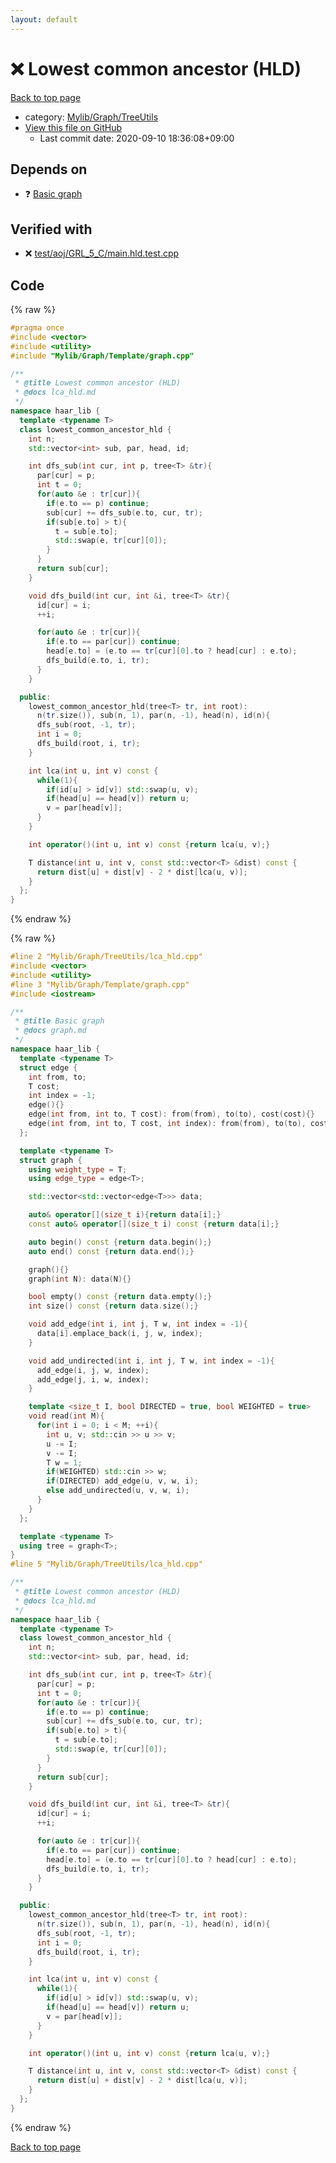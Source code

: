 ```yaml
---
layout: default
---
```


<!-- mathjax config similar to math.stackexchange -->
<script type="text/javascript" async
  src="https://cdnjs.cloudflare.com/ajax/libs/mathjax/2.7.5/MathJax.js?config=TeX-MML-AM_CHTML">
</script>
<script type="text/x-mathjax-config">
  MathJax.Hub.Config({
    TeX: { equationNumbers: { autoNumber: "AMS" }},
    tex2jax: {
      inlineMath: [ ['$','$'] ],
      processEscapes: true
    },
    "HTML-CSS": { matchFontHeight: false },
    displayAlign: "left",
    displayIndent: "2em"
  });
</script>

<script type="text/javascript" src="https://cdnjs.cloudflare.com/ajax/libs/jquery/3.4.1/jquery.min.js"></script>
<script src="https://cdn.jsdelivr.net/npm/jquery-balloon-js@1.1.2/jquery.balloon.min.js" integrity="sha256-ZEYs9VrgAeNuPvs15E39OsyOJaIkXEEt10fzxJ20+2I=" crossorigin="anonymous"></script>
<script type="text/javascript" src="../../../../assets/js/copy-button.js"></script>
<link rel="stylesheet" href="../../../../assets/css/copy-button.css" />


# :x: Lowest common ancestor (HLD)

<a href="../../../../index.html">Back to top page</a>

* category: <a href="../../../../index.html#a41ea9974466d4f509bcbf59f2ee921e">Mylib/Graph/TreeUtils</a>
* <a href="{{ site.github.repository_url }}/blob/master/Mylib/Graph/TreeUtils/lca_hld.cpp">View this file on GitHub</a>
    - Last commit date: 2020-09-10 18:36:08+09:00




## Depends on

* :question: <a href="../Template/graph.cpp.html">Basic graph</a>


## Verified with

* :x: <a href="../../../../verify/test/aoj/GRL_5_C/main.hld.test.cpp.html">test/aoj/GRL_5_C/main.hld.test.cpp</a>


## Code

<a id="unbundled"></a>
{% raw %}
```cpp
#pragma once
#include <vector>
#include <utility>
#include "Mylib/Graph/Template/graph.cpp"

/**
 * @title Lowest common ancestor (HLD)
 * @docs lca_hld.md
 */
namespace haar_lib {
  template <typename T>
  class lowest_common_ancestor_hld {
    int n;
    std::vector<int> sub, par, head, id;

    int dfs_sub(int cur, int p, tree<T> &tr){
      par[cur] = p;
      int t = 0;
      for(auto &e : tr[cur]){
        if(e.to == p) continue;
        sub[cur] += dfs_sub(e.to, cur, tr);
        if(sub[e.to] > t){
          t = sub[e.to];
          std::swap(e, tr[cur][0]);
        }
      }
      return sub[cur];
    }

    void dfs_build(int cur, int &i, tree<T> &tr){
      id[cur] = i;
      ++i;

      for(auto &e : tr[cur]){
        if(e.to == par[cur]) continue;
        head[e.to] = (e.to == tr[cur][0].to ? head[cur] : e.to);
        dfs_build(e.to, i, tr);
      }
    }

  public:
    lowest_common_ancestor_hld(tree<T> tr, int root):
      n(tr.size()), sub(n, 1), par(n, -1), head(n), id(n){
      dfs_sub(root, -1, tr);
      int i = 0;
      dfs_build(root, i, tr);
    }

    int lca(int u, int v) const {
      while(1){
        if(id[u] > id[v]) std::swap(u, v);
        if(head[u] == head[v]) return u;
        v = par[head[v]];
      }
    }

    int operator()(int u, int v) const {return lca(u, v);}

    T distance(int u, int v, const std::vector<T> &dist) const {
      return dist[u] + dist[v] - 2 * dist[lca(u, v)];
    }
  };
}

```
{% endraw %}

<a id="bundled"></a>
{% raw %}
```cpp
#line 2 "Mylib/Graph/TreeUtils/lca_hld.cpp"
#include <vector>
#include <utility>
#line 3 "Mylib/Graph/Template/graph.cpp"
#include <iostream>

/**
 * @title Basic graph
 * @docs graph.md
 */
namespace haar_lib {
  template <typename T>
  struct edge {
    int from, to;
    T cost;
    int index = -1;
    edge(){}
    edge(int from, int to, T cost): from(from), to(to), cost(cost){}
    edge(int from, int to, T cost, int index): from(from), to(to), cost(cost), index(index){}
  };

  template <typename T>
  struct graph {
    using weight_type = T;
    using edge_type = edge<T>;

    std::vector<std::vector<edge<T>>> data;

    auto& operator[](size_t i){return data[i];}
    const auto& operator[](size_t i) const {return data[i];}

    auto begin() const {return data.begin();}
    auto end() const {return data.end();}

    graph(){}
    graph(int N): data(N){}

    bool empty() const {return data.empty();}
    int size() const {return data.size();}

    void add_edge(int i, int j, T w, int index = -1){
      data[i].emplace_back(i, j, w, index);
    }

    void add_undirected(int i, int j, T w, int index = -1){
      add_edge(i, j, w, index);
      add_edge(j, i, w, index);
    }

    template <size_t I, bool DIRECTED = true, bool WEIGHTED = true>
    void read(int M){
      for(int i = 0; i < M; ++i){
        int u, v; std::cin >> u >> v;
        u -= I;
        v -= I;
        T w = 1;
        if(WEIGHTED) std::cin >> w;
        if(DIRECTED) add_edge(u, v, w, i);
        else add_undirected(u, v, w, i);
      }
    }
  };

  template <typename T>
  using tree = graph<T>;
}
#line 5 "Mylib/Graph/TreeUtils/lca_hld.cpp"

/**
 * @title Lowest common ancestor (HLD)
 * @docs lca_hld.md
 */
namespace haar_lib {
  template <typename T>
  class lowest_common_ancestor_hld {
    int n;
    std::vector<int> sub, par, head, id;

    int dfs_sub(int cur, int p, tree<T> &tr){
      par[cur] = p;
      int t = 0;
      for(auto &e : tr[cur]){
        if(e.to == p) continue;
        sub[cur] += dfs_sub(e.to, cur, tr);
        if(sub[e.to] > t){
          t = sub[e.to];
          std::swap(e, tr[cur][0]);
        }
      }
      return sub[cur];
    }

    void dfs_build(int cur, int &i, tree<T> &tr){
      id[cur] = i;
      ++i;

      for(auto &e : tr[cur]){
        if(e.to == par[cur]) continue;
        head[e.to] = (e.to == tr[cur][0].to ? head[cur] : e.to);
        dfs_build(e.to, i, tr);
      }
    }

  public:
    lowest_common_ancestor_hld(tree<T> tr, int root):
      n(tr.size()), sub(n, 1), par(n, -1), head(n), id(n){
      dfs_sub(root, -1, tr);
      int i = 0;
      dfs_build(root, i, tr);
    }

    int lca(int u, int v) const {
      while(1){
        if(id[u] > id[v]) std::swap(u, v);
        if(head[u] == head[v]) return u;
        v = par[head[v]];
      }
    }

    int operator()(int u, int v) const {return lca(u, v);}

    T distance(int u, int v, const std::vector<T> &dist) const {
      return dist[u] + dist[v] - 2 * dist[lca(u, v)];
    }
  };
}

```
{% endraw %}

<a href="../../../../index.html">Back to top page</a>


